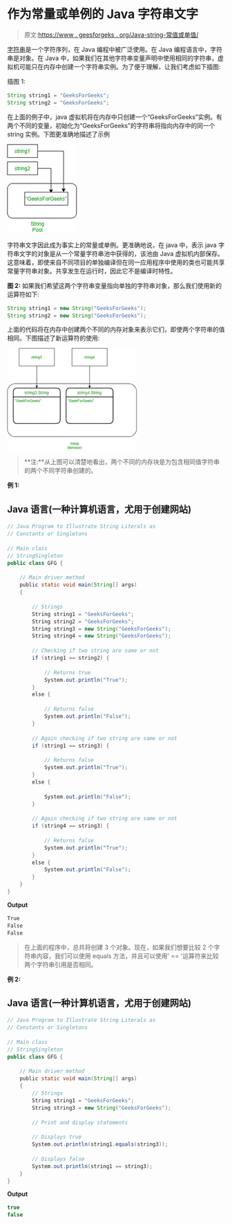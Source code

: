 # 作为常量或单例的 Java 字符串文字

> 原文:[https://www . geesforgeks . org/Java-string-常值或单值/](https://www.geeksforgeeks.org/java-string-literals-as-constants-or-singletons/)

[字符串](https://www.geeksforgeeks.org/strings-in-java/)是一个字符序列，在 Java 编程中被广泛使用。在 Java 编程语言中，字符串是对象。在 Java 中，如果我们在其他字符串变量声明中使用相同的字符串，虚拟机可能只在内存中创建一个字符串实例。为了便于理解，让我们考虑如下插图:

插图 1:

```java
String string1 = "GeeksForGeeks";
String string2 = "GeeksForGeeks";
```

在上面的例子中，java 虚拟机将在内存中只创建一个“GeeksForGeeks”实例。有两个不同的变量，初始化为“GeeksForGeeks”的字符串将指向内存中的同一个 string 实例。下图更准确地描述了示例

![](img/877f47b525292eded4b72e437115f797.png)

字符串文字因此成为事实上的常量或单例。更准确地说，在 java 中，表示 java 字符串文字的对象是从一个常量字符串池中获得的，该池由 Java 虚拟机内部保存。这意味着，即使来自不同项目的单独编译但在同一应用程序中使用的类也可能共享常量字符串对象。共享发生在运行时，因此它不是编译时特性。

**图 2:** 如果我们希望这两个字符串变量指向单独的字符串对象，那么我们使用新的运算符如下:

```java
String string1 = new String("GeeksForGeeks");
String string2 = new String("GeeksForGeeks");
```

上面的代码将在内存中创建两个不同的内存对象来表示它们，即使两个字符串的值相同。下图描述了新运算符的使用:

![](img/3520e1270da8fd207b108735205cfc21.png)

> **注:**从上图可以清楚地看出，两个不同的内存块是为包含相同值字符串的两个不同字符串创建的。

**例 1:**

## Java 语言(一种计算机语言，尤用于创建网站)

```java
// Java Program to Illustrate String Literals as
// Constants or Singletons

// Main class
// StringSingleton
public class GFG {

    // Main driver method
    public static void main(String[] args)
    {

        // Strings
        String string1 = "GeeksForGeeks";
        String string2 = "GeeksForGeeks";
        String string3 = new String("GeeksForGeeks");
        String string4 = new String("GeeksForGeeks");

        // Checking if two string are same or not
        if (string1 == string2) {

            // Returns true
            System.out.println("True");
        }
        else {

            // Returns false
            System.out.println("False");
        }

        // Again checking if two string are same or not
        if (string1 == string3) {

            // Returns false
            System.out.println("True");
        }
        else {

            System.out.println("False");
        }

        // Again checking if two string are same or not
        if (string4 == string3) {

            // Returns false
            System.out.println("True");
        }
        else {
            System.out.println("False");
        }
    }
}
```

**Output**

```java
True
False
False
```

> 在上面的程序中，总共将创建 3 个对象。现在，如果我们想要比较 2 个字符串内容，我们可以使用 equals 方法，并且可以使用' == '运算符来比较两个字符串引用是否相同。

**例 2:**

## Java 语言(一种计算机语言，尤用于创建网站)

```java
// Java Program to Illustrate String Literals as
// Constants or Singletons

// Main class
// StringSingleton
public class GFG {

    // Main driver method
    public static void main(String[] args)
    {
        // Strings
        String string1 = "GeeksForGeeks";
        String string3 = new String("GeeksForGeeks");

        // Print and display statements

        // Displays true
        System.out.println(string1.equals(string3));

        // Displays false
        System.out.println(string1 == string3);
    }
}
```

**Output**

```java
true
false
```